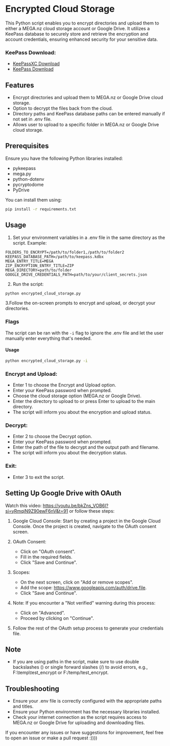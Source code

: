# Encrypted Cloud Storage

This Python script enables you to encrypt directories and upload them to either a MEGA.nz cloud storage account or Google Drive. It utilizes a KeePass database to securely store and retrieve the encryption and account credentials, ensuring enhanced security for your sensitive data.

### KeePass Download:
- [KeePassXC Download](https://keepassxc.org/download/)
- [KeePass Download](https://keepass.info/download.html)

## Features

- Encrypt directories and upload them to MEGA.nz or Google Drive cloud storage.
- Option to decrypt the files back from the cloud.
- Directory paths and KeePass database paths can be entered manually if not set in .env file.
- Allows user to upload to a specific folder in MEGA.nz or Google Drive cloud storage.

## Prerequisites

Ensure you have the following Python libraries installed:

- pykeepass 
- mega.py 
- python-dotenv
- pycryptodome
- PyDrive

You can install them using:

```bash
pip install -r requirements.txt
```

## Usage

1. Set your environment variables in a .env file in the same directory as the script. Example:

```plaintext
FOLDERS_TO_ENCRYPT=/path/to/folder1,/path/to/folder2
KEEPASS_DATABASE_PATH=/path/to/keepass.kdbx
MEGA_ENTRY_TITLE=MEGA
ZIP_ENCRYPTION_ENTRY_TITLE=ZIP
MEGA_DIRECTORY=path/to/folder
GOOGLE_DRIVE_CREDENTIALS_PATH=path/to/your/client_secrets.json
```

2. Run the script:

```bash
python encrypted_cloud_storage.py
```

3.Follow the on-screen prompts to encrypt and upload, or decrypt your directories.

### Flags
The script can be ran with the `-i` flag to ignore the .env file and let the user manually enter everything that's needed.

#### Usage
```bash
python encrypted_cloud_storage.py -i
```

### Encrypt and Upload:

- Enter 1 to choose the Encrypt and Upload option.
- Enter your KeePass password when prompted.
- Choose the cloud storage option (MEGA.nz or Google Drive).
- Enter the directory to upload to or press Enter to upload to the main directory.
- The script will inform you about the encryption and upload status.

### Decrypt:

- Enter 2 to choose the Decrypt option.
- Enter your KeePass password when prompted.
- Enter the path of the file to decrypt and the output path and filename.
- The script will inform you about the decryption status.

### Exit:

- Enter 3 to exit the script.

## Setting Up Google Drive with OAuth

Watch this video: https://youtu.be/bkZns_VOB6I?si=yRmqiN9Z90ewF6nV&t=91
or follow these steps:

1. Google Cloud Console: Start by creating a project in the Google Cloud Console. Once the project is created, navigate to the OAuth consent screen.

2. OAuth Consent:
    - Click on "OAuth consent".
    - Fill in the required fields.
    - Click "Save and Continue".

3. Scopes:
    - On the next screen, click on "Add or remove scopes".
    - Add the scope: https://www.googleapis.com/auth/drive.file.
    - Click "Save and Continue".

4. Note: If you encounter a "Not verified" warning during this process:
    - Click on "Advanced".
    - Proceed by clicking on "Continue".

5. Follow the rest of the OAuth setup process to generate your credentials file.

## Note

- If you are using paths in the script, make sure to use double backslashes (\) or single forward slashes (/) to avoid errors, e.g., F:\temp\test_encrypt or F:/temp/test_encrypt.

## Troubleshooting

- Ensure your .env file is correctly configured with the appropriate paths and titles.
- Ensure your Python environment has the necessary libraries installed.
- Check your internet connection as the script requires access to MEGA.nz or Google Drive for uploading and downloading files.

If you encounter any issues or have suggestions for improvement, feel free to open an issue or make a pull request :))))
